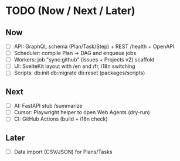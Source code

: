 # TODO (Now / Next / Later)

## Now
- [ ] API: GraphQL schema (Plan/Task/Step) + REST /health + OpenAPI
- [ ] Scheduler: compile Plan → DAG and enqueue jobs
- [ ] Workers: job "sync:github" (issues + Projects v2) scaffold
- [ ] UI: SvelteKit layout with /en and /fr, i18n switching
- [ ] Scripts: db:init db:migrate db:reset (packages/scripts)

## Next
- [ ] AI: FastAPI stub /summarize
- [ ] Cursor: Playwright helper to open Web Agents (dry-run)
- [ ] CI: GitHub Actions (build + i18n check)

## Later
- [ ] Data import (CSV/JSON) for Plans/Tasks
